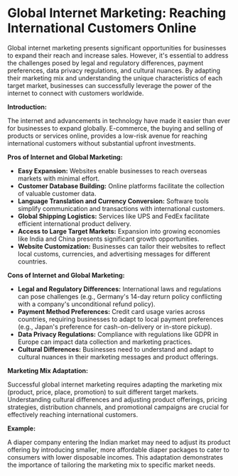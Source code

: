 # Global Internet Marketing: Reaching International Customers Online

Global internet marketing presents significant opportunities for businesses to expand their reach and increase sales. However, it's essential to address the challenges posed by legal and regulatory differences, payment preferences, data privacy regulations, and cultural nuances. By adapting their marketing mix and understanding the unique characteristics of each target market, businesses can successfully leverage the power of the internet to connect with customers worldwide. 

**Introduction:**

The internet and advancements in technology have made it easier than ever for businesses to expand globally. E-commerce, the buying and selling of products or services online, provides a low-risk avenue for reaching international customers without substantial upfront investments.

**Pros of Internet and Global Marketing:**

* **Easy Expansion:** Websites enable businesses to reach overseas markets with minimal effort.
* **Customer Database Building:** Online platforms facilitate the collection of valuable customer data.
* **Language Translation and Currency Conversion:** Software tools simplify communication and transactions with international customers.
* **Global Shipping Logistics:** Services like UPS and FedEx facilitate efficient international product delivery.
* **Access to Large Target Markets:**  Expansion into growing economies like India and China presents significant growth opportunities.
* **Website Customization:** Businesses can tailor their websites to reflect local customs, currencies, and advertising messages for different countries.

**Cons of Internet and Global Marketing:**

* **Legal and Regulatory Differences:**  International laws and regulations can pose challenges (e.g., Germany's 14-day return policy conflicting with a company's unconditional refund policy).
* **Payment Method Preferences:** Credit card usage varies across countries, requiring businesses to adapt to local payment preferences (e.g., Japan's preference for cash-on-delivery or in-store pickup).
* **Data Privacy Regulations:** Compliance with regulations like GDPR in Europe can impact data collection and marketing practices.
* **Cultural Differences:** Businesses need to understand and adapt to cultural nuances in their marketing messages and product offerings.

**Marketing Mix Adaptation:**

Successful global internet marketing requires adapting the marketing mix (product, price, place, promotion) to suit different target markets. Understanding cultural differences and adjusting product offerings, pricing strategies, distribution channels, and promotional campaigns are crucial for effectively reaching international customers.

**Example:**

A diaper company entering the Indian market may need to adjust its product offering by introducing smaller, more affordable diaper packages to cater to consumers with lower disposable incomes. This adaptation demonstrates the importance of tailoring the marketing mix to specific market needs.

